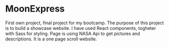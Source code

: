# MoonExpress
First own project, final project for my bootcamp. The purpose of this project is to build a showcase website. I have used React components, togheter with Sass for styling. 
Page is using NASA Api to get pictures and descriptions.
It is a one page scroll website.
